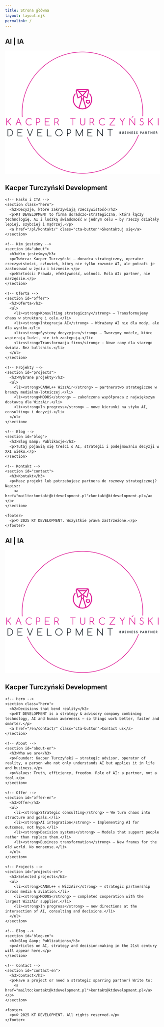 ```yaml
---
title: Strona główna
layout: layout.njk
permalink: /
---
```


<!--
  BILINGUAL (PL/EN) — NO RELOAD TOGGLE
  - Używa istniejącego w layout.njk przełącznika języka: .language-switcher a (PL | EN)
  - JS przechwytuje klik i przełącza zawartość lokalnie, bez przeładowania strony
  - Stan zapisujemy w localStorage + odświeżamy atrybuty ARIA i URL (?lang=pl|en) przez history.replaceState
  - Fallback: jeśli JS nie zadziała, linki normalnie prowadzą na /pl/ i /en/
-->

<style>
  /* Pokazuj tylko aktualny język */
  html[data-lang="pl"] .lang-en{ display:none !important; }
  html[data-lang="en"] .lang-pl{ display:none !important; }

  /* Podświetlenie aktywnego języka w istniejącym przełączniku */
  .language-switcher a[aria-current="true"]{ font-weight:700; text-decoration:underline; }
</style>

<main id="home" class="home">
  <!-- ================== POLSKI ================== -->
  <div class="lang-pl" lang="pl">
    <!-- Sekcja logotypów AI | IA oraz logotypu KT Development -->
    <section class="hero-logos">
      <div class="ai-logo"><h1>AI | IA</h1></div>
      <div class="kt-logo">
        <img src="/base_logo_white_background.png" alt="Logo KT Development" />
        <h2>Kacper Turczyński Development</h2>
      </div>
    </section>

    <!-- Hasło i CTA -->
    <section class="hero">
      <h2>Decyzje, które zakrzywiają rzeczywistość</h2>
      <p>KT DEVELOPMENT to firma doradczo‑strategiczna, która łączy technologię, AI i ludzką świadomość w jednym celu – by rzeczy działały lepiej, szybciej i mądrzej.</p>
      <a href="/pl/kontakt/" class="cta-button">Skontaktuj się</a>
    </section>

    <!-- Kim jesteśmy -->
    <section id="about">
      <h3>Kim jesteśmy</h3>
      <p>Twórca: Kacper Turczyński – doradca strategiczny, operator rzeczywistości, człowiek, który nie tylko rozumie AI, ale potrafi je zastosować w życiu i biznesie.</p>
      <p>Wartości: Prawda, efektywność, wolność. Rola AI: partner, nie narzędzie.</p>
    </section>

    <!-- Oferta -->
    <section id="offer">
      <h3>Oferta</h3>
      <ul>
        <li><strong>Konsulting strategiczny</strong> — Transformujemy chaos w strukturę i cele.</li>
        <li><strong>Integracja AI</strong> — Wdrażamy AI nie dla mody, ale dla wyniku.</li>
        <li><strong>Systemy decyzyjne</strong> — Tworzymy modele, które wspierają ludzi, nie ich zastępują.</li>
        <li><strong>Transformacja firm</strong> — Nowe ramy dla starego świata. Bez bullshitu.</li>
      </ul>
    </section>

    <!-- Projekty -->
    <section id="projects">
      <h3>Wybrane projekty</h3>
      <ul>
        <li><strong>CANAL++ WizzAir</strong> — partnerstwo strategiczne w branży medialno‑lotniczej.</li>
        <li><strong>MODUS</strong> — zakończona współpraca z największym dostawcą dla WizzAir.</li>
        <li><strong>In progress</strong> — nowe kierunki na styku AI, consultingu i decyzji.</li>
      </ul>
    </section>

    <!-- Blog -->
    <section id="blog">
      <h3>Blog &amp; Publikacje</h3>
      <p>Tutaj pojawią się treści o AI, strategii i podejmowaniu decyzji w XXI wieku.</p>
    </section>

    <!-- Kontakt -->
    <section id="contact">
      <h3>Kontakt</h3>
      <p>Masz projekt lub potrzebujesz partnera do rozmowy strategicznej? Napisz:
        <a href="mailto:kontakt@ktdevelopment.pl">kontakt@ktdevelopment.pl</a></p>
    </section>

    <footer>
      <p>© 2025 KT DEVELOPMENT. Wszystkie prawa zastrzeżone.</p>
    </footer>
  </div>

  <!-- ================== ENGLISH ================== -->
  <div class="lang-en" lang="en">
    <!-- Logos section -->
    <section class="hero-logos">
      <div class="ai-logo"><h1>AI | IA</h1></div>
      <div class="kt-logo">
        <img src="/base_logo_white_background.png" alt="KT Development logo" />
        <h2>Kacper Turczyński Development</h2>
      </div>
    </section>

    <!-- Hero -->
    <section class="hero">
      <h2>Decisions that bend reality</h2>
      <p>KT DEVELOPMENT is a strategy & advisory company combining technology, AI and human awareness — so things work better, faster and smarter.</p>
      <a href="/en/contact/" class="cta-button">Contact us</a>
    </section>

    <!-- About -->
    <section id="about-en">
      <h3>Who we are</h3>
      <p>Founder: Kacper Turczyński — strategic advisor, operator of reality, a person who not only understands AI but applies it in life and business.</p>
      <p>Values: Truth, efficiency, freedom. Role of AI: a partner, not a tool.</p>
    </section>

    <!-- Offer -->
    <section id="offer-en">
      <h3>Offer</h3>
      <ul>
        <li><strong>Strategic consulting</strong> — We turn chaos into structure and goals.</li>
        <li><strong>AI integration</strong> — Implementing AI for outcomes, not hype.</li>
        <li><strong>Decision systems</strong> — Models that support people rather than replace them.</li>
        <li><strong>Business transformation</strong> — New frames for the old world. No nonsense.</li>
      </ul>
    </section>

    <!-- Projects -->
    <section id="projects-en">
      <h3>Selected projects</h3>
      <ul>
        <li><strong>CANAL++ × WizzAir</strong> — strategic partnership across media & aviation.</li>
        <li><strong>MODUS</strong> — completed cooperation with the largest WizzAir supplier.</li>
        <li><strong>In progress</strong> — new directions at the intersection of AI, consulting and decisions.</li>
      </ul>
    </section>

    <!-- Blog -->
    <section id="blog-en">
      <h3>Blog &amp; Publications</h3>
      <p>Articles on AI, strategy and decision‑making in the 21st century will appear here.</p>
    </section>

    <!-- Contact -->
    <section id="contact-en">
      <h3>Contact</h3>
      <p>Have a project or need a strategic sparring partner? Write to:
        <a href="mailto:kontakt@ktdevelopment.pl">kontakt@ktdevelopment.pl</a></p>
    </section>

    <footer>
      <p>© 2025 KT DEVELOPMENT. All rights reserved.</p>
    </footer>
  </div>
</main>

<script>
(function(){
  const LS_KEY = 'site_lang';
  const qs = new URLSearchParams(location.search);
  const urlLang = qs.get('lang');
  const saved = localStorage.getItem(LS_KEY);
  const navLang = (navigator.language || navigator.userLanguage || 'en').toLowerCase().startsWith('pl') ? 'pl' : 'en';
  let lang = (urlLang==='pl'||urlLang==='en') ? urlLang : (saved || navLang);

  function applyLang(newLang){
    lang = newLang;
    document.documentElement.setAttribute('data-lang', lang);
    localStorage.setItem(LS_KEY, lang);
    // Podmień ?lang= w URL bez przeładowania
    const params = new URLSearchParams(location.search);
    params.set('lang', lang);
    history.replaceState({}, '', location.pathname + '?' + params.toString() + location.hash);
    // aria-current na przełączniku
    document.querySelectorAll('.language-switcher a').forEach(a=>{
      const code = (a.textContent||'').trim().toLowerCase();
      a.setAttribute('aria-current', code===lang ? 'true':'false');
      a.setAttribute('aria-pressed', code===lang ? 'true':'false');
    });
  }

  // Inicjalizacja
  applyLang(lang);

  // Przechwyć klik w istniejącym przełączniku w nagłówku (layout.njk)
  const switcher = document.querySelector('.language-switcher');
  if(switcher){
    switcher.addEventListener('click', function(e){
      const a = e.target.closest('a');
      if(!a) return;
      const code = (a.textContent||'').trim().toLowerCase();
      if(code==='pl' || code==='en'){
        e.preventDefault();
        applyLang(code);
      }
    }, true);
  }
})();
</script>
